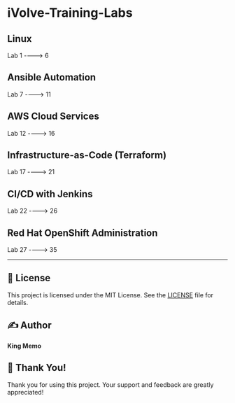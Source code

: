 # iVolve-Training-Labs

## Linux
Lab 1 ----> 6

## Ansible Automation
Lab 7 ----> 11

## AWS Cloud Services
Lab 12 ----> 16

## Infrastructure-as-Code (Terraform)
Lab 17 ----> 21

## CI/CD with Jenkins
Lab 22 ----> 26

## Red Hat OpenShift Administration
Lab 27 ----> 35

---

## 📄 License
This project is licensed under the MIT License. See the [LICENSE](LICENSE) file for details.

## ✍️ Author
**King Memo**

## 🙏 Thank You!
Thank you for using this project. Your support and feedback are greatly appreciated!

